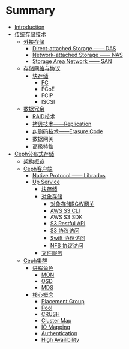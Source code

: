 # Summary

* [Introduction](README.md)
* [传统存储技术](传统存储技术.md)
    * [外接存储](外接存储.md)
        * [Direct-attached Storage —— DAS](direct-attached-storage-——-das.md)
        * [Network-attached Storage —— NAS](network-attached-storage-——-nas.md)
        * [Storage Area Network —— SAN](storage-area-network-——-san.md)
    * [存储网络与协议](网络与协议.md)
        * [块存储](块存储.md)
            * [FC](fc网络.md)
            * FCoE
            * FCIP
            * ISCSI
    * [数据冗余](数据冗余.md)
        * [RAID技术](raid.md)
        * [拷贝技术——Replication](replication.md)
        * [纠删码技术——Erasure Code](纠删码技术——erasure-code.md)
        * 数据网关
        * 高级特性
* [Ceph分布式存储](ceph分布式存储.md)
    * [架构概览](架构概览.md)
    * [Ceph客户端](ceph客户端.md)
        * [Native Protocol —— Librados](base.md)
        * [Up Service](up-service.md)
            * [块存储](块存储.md)
            * [对象存储](对象存储.md)
                * [对象存储RGW网关](对象存储rgw网关.md)
                * [AWS S3 CLI](aws-s3-cli.md)
                * AWS S3 SDK
                * [S3 Restful API](s3-restful-api.md)
                * [S3 协议访问](aws-s3-访问方式.md)
                * [Swift 协议访问](swift-协议访问.md)
                * [NFS 协议访问](nfs-协议访问.md)
            * [文件服务](文件服务.md)
    * [Ceph集群](ceph集群.md)
        * [进程角色](daemon角色.md)
            * [MON](mon.md)
            * [OSD](osd.md)
            * [MDS](mds.md)
        * [核心概念](核心概念.md)
            * [Placement Group](placement-group.md)
            * [Pool](pool.md)
            * [CRUSH](crush.md)
            * [Cluster Map](cluster-map.md)
            * [IO Mapping](io-mapping.md)
            * [Authentication](authentication.md)
            * [High Availibility](high-availibility.md)

